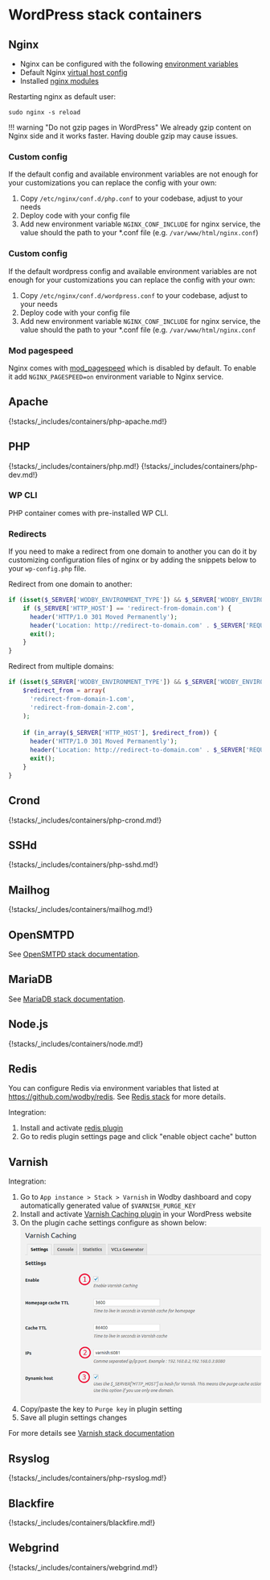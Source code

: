 # WordPress stack containers

## Nginx

* Nginx can be configured with the following [environment variables](https://github.com/wodby/wordpress-nginx#environment-variables)
* Default Nginx [virtual host config](https://github.com/wodby/wordpress-nginx/blob/master/templates/vhost.conf.tpl)
* Installed [nginx modules](https://github.com/wodby/nginx/blob/master/test/nginx_modules)

Restarting nginx as default user:

```shell
sudo nginx -s reload
```

!!! warning "Do not gzip pages in WordPress"
    We already gzip content on Nginx side and it works faster. Having double gzip may cause issues.

### Custom config

If the default config and available environment variables are not enough for your customizations you can replace the config with your own:

1. Copy `/etc/nginx/conf.d/php.conf` to your codebase, adjust to your needs
2. Deploy code with your config file
3. Add new environment variable `NGINX_CONF_INCLUDE` for nginx service, the value should the path to your *.conf file (e.g. `/var/www/html/nginx.conf`)

### Custom config

If the default wordpress config and available environment variables are not enough for your customizations you can replace the config with your own:

1. Copy `/etc/nginx/conf.d/wordpress.conf` to your codebase, adjust to your needs
2. Deploy code with your config file
3. Add new environment variable `NGINX_CONF_INCLUDE` for nginx service, the value should the path to your *.conf file (e.g. `/var/www/html/nginx.conf`

### Mod pagespeed

Nginx comes with [mod_pagespeed](https://www.modpagespeed.com/) which is disabled by default. To enable it add `NGINX_PAGESPEED=on` environment variable to Nginx service.

## Apache

{!stacks/_includes/containers/php-apache.md!}

## PHP

{!stacks/_includes/containers/php.md!}
{!stacks/_includes/containers/php-dev.md!}

### WP CLI

PHP container comes with pre-installed WP CLI.

### Redirects

If you need to make a redirect from one domain to another you can do it by customizing configuration files of nginx or by adding the snippets below to your `wp-config.php` file.

Redirect from one domain to another:

```php
if (isset($_SERVER['WODBY_ENVIRONMENT_TYPE']) && $_SERVER['WODBY_ENVIRONMENT_TYPE'] == 'prod' && php_sapi_name() != "cli") {
    if ($_SERVER['HTTP_HOST'] == 'redirect-from-domain.com') {
      header('HTTP/1.0 301 Moved Permanently');
      header('Location: http://redirect-to-domain.com' . $_SERVER['REQUEST_URI']);
      exit();
    }
}
```

Redirect from multiple domains:

```php
if (isset($_SERVER['WODBY_ENVIRONMENT_TYPE']) && $_SERVER['WODBY_ENVIRONMENT_TYPE'] == 'prod' && php_sapi_name() != "cli") {
    $redirect_from = array(
      'redirect-from-domain-1.com',
      'redirect-from-domain-2.com',
    );

    if (in_array($_SERVER['HTTP_HOST'], $redirect_from)) {
      header('HTTP/1.0 301 Moved Permanently');
      header('Location: http://redirect-to-domain.com' . $_SERVER['REQUEST_URI']);
      exit();
    }
}
```

## Crond

{!stacks/_includes/containers/php-crond.md!}

## SSHd

{!stacks/_includes/containers/php-sshd.md!}

## Mailhog

{!stacks/_includes/containers/mailhog.md!}

## OpenSMTPD

See [OpenSMTPD stack documentation](../opensmtpd/index.md).

## MariaDB

See [MariaDB stack documentation](../mariadb/index.md).

## Node.js

{!stacks/_includes/containers/node.md!}

## Redis

You can configure Redis via environment variables that listed at https://github.com/wodby/redis. See [Redis stack](../redis/index.md) for more details.

Integration:

1. Install and activate [redis plugin](https://wordpress.org/plugins/redis-cache)
2. Go to redis plugin settings page and click "enable object cache" button

## Varnish 

Integration:

1. Go to `App instance > Stack > Varnish` in Wodby dashboard and copy automatically generated value of `$VARNISH_PURGE_KEY`
2. Install and activate [Varnish Caching plugin](https://wordpress.org/plugins/vcaching) in your WordPress website
3. On the plugin cache settings configure as shown below:  
    ![Varnish Caching plugin settings](../../assets/wp-varnish-caching-plugin-settings.png)
4. Copy/paste the key to `Purge key` in plugin setting 
5. Save all plugin settings changes

For more details see [Varnish stack documentation](../varnish/index.md)

## Rsyslog

{!stacks/_includes/containers/php-rsyslog.md!}

## Blackfire

{!stacks/_includes/containers/blackfire.md!}

## Webgrind

{!stacks/_includes/containers/webgrind.md!}
